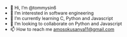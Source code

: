 - 👋 Hi, I’m @tommysin6
- 👀 I’m interested in software engineering
- 🌱 I’m currently learning C, Python and Javascript
- 💞️ I’m looking to collaborate on Python and Javascript
- 📫 How to reach me amosokusanya11@gmail.com
<!---
tommysin6/tommysin6 is a ✨ special ✨ repository because its `README.md` (this file) appears on your GitHub profile.
You can click the Preview link to take a look at your changes.
--->
